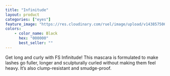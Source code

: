 ```yaml
---
title: "Infinitude"
layout: product
categories: ["eyes"]
feature_image: "https://res.cloudinary.com/ruel/image/upload/v1438575069/fs/Infinitude_P1016129.jpg"
colors:
    - color_name: Black
      hex: "000000"
      best_seller: ""
---
```

Get long and curly with FS Infinitude! This mascara is formulated to make lashes go fuller, longer and sculpturally curled without making them feel heavy. It’s also clump-resistant and smudge-proof.